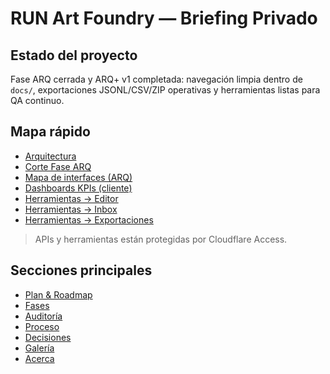 # RUN Art Foundry — Briefing Privado

## Estado del proyecto
Fase ARQ cerrada y ARQ+ v1 completada: navegación limpia dentro de `docs/`, exportaciones JSONL/CSV/ZIP operativas y herramientas listas para QA continuo.

## Mapa rápido
- [Arquitectura](/briefing_arquitectura/)
- [Corte Fase ARQ](/reports/corte_arq/)
- [Mapa de interfaces (ARQ)](/arq/mapa_interfaces/)
- [Dashboards KPIs (cliente)](/dashboards/cliente/)
- [Herramientas → Editor](/editor/)
- [Herramientas → Inbox](/inbox/)
- [Herramientas → Exportaciones](/exports/)

> APIs y herramientas están protegidas por Cloudflare Access.

## Secciones principales
- [Plan & Roadmap](plan/index.md)
- [Fases](fases/index.md)
- [Auditoría](auditoria/index.md)
- [Proceso](proceso/index.md)
- [Decisiones](decisiones/index.md)
- [Galería](galeria/index.md)
- [Acerca](acerca/index.md)
